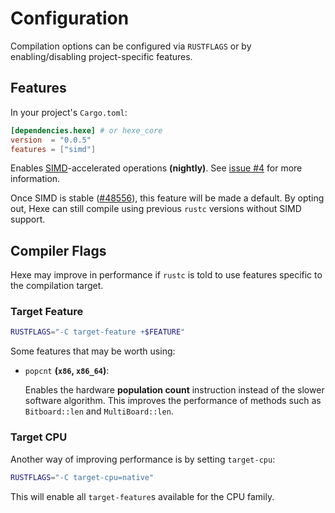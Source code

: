 # Configuration

Compilation options can be configured via `RUSTFLAGS` or by
enabling/disabling project-specific features.

## Features

In your project's `Cargo.toml`:

```toml
[dependencies.hexe] # or hexe_core
version  = "0.0.5"
features = ["simd"]
```

Enables [SIMD]-accelerated operations **(nightly)**. See
[issue #4](https://github.com/hexe-rs/Hexe/issues/4) for more information.

Once SIMD is stable ([#48556](https://github.com/rust-lang/rust/issues/48556)),
this feature will be made a default. By opting out, Hexe can still compile using
previous `rustc` versions without SIMD support.

## Compiler Flags

Hexe may improve in performance if `rustc` is told to use features specific to
the compilation target.

### Target Feature

```sh
RUSTFLAGS="-C target-feature +$FEATURE"
```

Some features that may be worth using:

- `popcnt` **(`x86`, `x86_64`)**:

  Enables the hardware **population count** instruction instead of the slower
  software algorithm. This improves the performance of methods such as
  `Bitboard::len` and `MultiBoard::len`.

### Target CPU

Another way of improving performance is by setting `target-cpu`:

```sh
RUSTFLAGS="-C target-cpu=native"
```

This will enable all `target-feature`s available for the CPU family.

[SIMD]: https://en.wikipedia.org/wiki/SIMD
